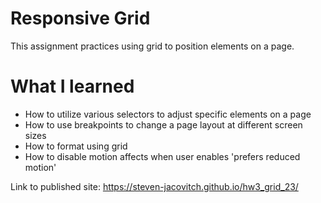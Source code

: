 # Responsive Grid

This assignment practices using grid to position elements on a page.

# What I learned
* How to utilize various selectors to adjust specific elements on a page
* How to use breakpoints to change a page layout at different screen sizes
* How to format using grid
* How to disable motion affects when user enables 'prefers reduced motion'

Link to published site: https://steven-jacovitch.github.io/hw3_grid_23/


